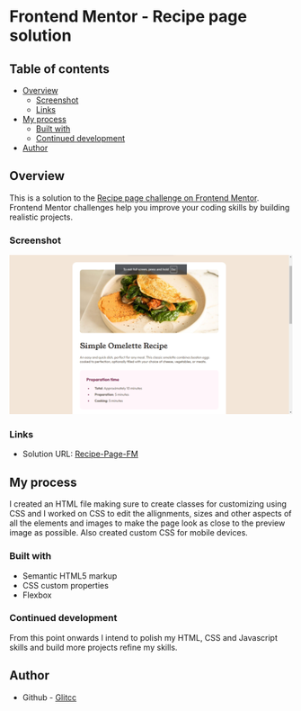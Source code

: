 # Frontend Mentor - Recipe page solution

## Table of contents

- [Overview](#overview)
  - [Screenshot](#screenshot)
  - [Links](#links)
- [My process](#my-process)
  - [Built with](#built-with)
  - [Continued development](#continued-development)
- [Author](#author)

## Overview

This is a solution to the [Recipe page challenge on Frontend Mentor](https://www.frontendmentor.io/challenges/recipe-page-KiTsR8QQKm). Frontend Mentor challenges help you improve your coding skills by building realistic projects.

### Screenshot

![](./screenshot/Screenshot%202024-11-26%20161909.png)

### Links

- Solution URL: [Recipe-Page-FM](https://glitcc.github.io/Recipe-Page-FM/)

## My process

I created an HTML file making sure to create classes for customizing using CSS and I worked on CSS to edit the allignments, sizes and other aspects of all the elements and images to make the page look as close to the preview image as possible. Also created custom CSS for mobile devices.

### Built with

- Semantic HTML5 markup
- CSS custom properties
- Flexbox

### Continued development

From this point onwards I intend to polish my HTML, CSS and Javascript skills and build more projects refine my skills.

## Author

- Github - [Glitcc](https://github.com/GLitcc)
